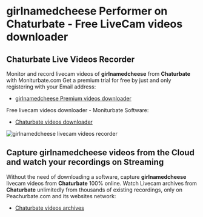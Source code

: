 # girlnamedcheese Performer on Chaturbate - Free LiveCam videos downloader

## Chaturbate Live Videos Recorder

Monitor and record livecam videos of **girlnamedcheese** from **Chaturbate** with Moniturbate.com
Get a premium trial for free by just and only registering with your Email address:
* [girlnamedcheese Premium videos downloader](https://moniturbate.com/request-demo-licence-key.html)

Free livecam videos downloader - Moniturbate Software:
* [Chaturbate videos downloader](https://moniturbate.com/moniturbate-download-software.html)

![girlnamedcheese livecam videos recorder](https://peachurnet.com/templates/moniturbate-software.png)


## Capture girlnamedcheese videos from the Cloud and watch your recordings on Streaming

Without the need of downloading a software, capture **girlnamedcheese** livecam videos from **Chaturbate** 100% online.
Watch Livecam archives from **Chaturbate** unlimitedly from thousands of existing recordings, only on Peachurbate.com and its websites network:
* [Chaturbate videos archives](https://peachurnet.com/)
